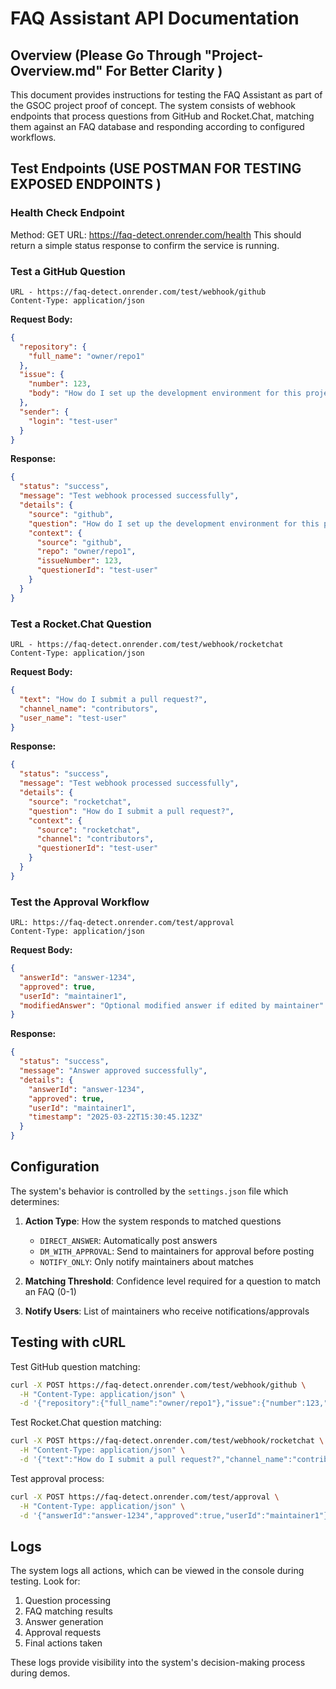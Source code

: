 # FAQ Assistant API Documentation

## Overview  (Please Go Through "Project-Overview.md" For Better Clarity )

This document provides instructions for testing the FAQ Assistant as part of the GSOC project proof of concept. The system consists of webhook endpoints that process questions from GitHub and Rocket.Chat, matching them against an FAQ database and responding according to configured workflows.

## Test Endpoints  (USE POSTMAN FOR TESTING EXPOSED ENDPOINTS )


### Health Check Endpoint

Method: GET
URL: https://faq-detect.onrender.com/health
This should return a simple status response to confirm the service is running.

### Test a GitHub Question

```
URL - https://faq-detect.onrender.com/test/webhook/github
Content-Type: application/json
```

**Request Body:**
```json
{
  "repository": {
    "full_name": "owner/repo1"
  },
  "issue": {
    "number": 123,
    "body": "How do I set up the development environment for this project?"
  },
  "sender": {
    "login": "test-user"
  }
}
```

**Response:**
```json
{
  "status": "success",
  "message": "Test webhook processed successfully",
  "details": {
    "source": "github",
    "question": "How do I set up the development environment for this project?",
    "context": {
      "source": "github",
      "repo": "owner/repo1",
      "issueNumber": 123,
      "questionerId": "test-user"
    }
  }
}
```

### Test a Rocket.Chat Question

```
URL - https://faq-detect.onrender.com/test/webhook/rocketchat
Content-Type: application/json
```

**Request Body:**
```json
{
  "text": "How do I submit a pull request?",
  "channel_name": "contributors",
  "user_name": "test-user"
}
```

**Response:**
```json
{
  "status": "success",
  "message": "Test webhook processed successfully",
  "details": {
    "source": "rocketchat",
    "question": "How do I submit a pull request?",
    "context": {
      "source": "rocketchat",
      "channel": "contributors",
      "questionerId": "test-user"
    }
  }
}
```

### Test the Approval Workflow

```
URL: https://faq-detect.onrender.com/test/approval
Content-Type: application/json
```

**Request Body:**
```json
{
  "answerId": "answer-1234",
  "approved": true,
  "userId": "maintainer1",
  "modifiedAnswer": "Optional modified answer if edited by maintainer"
}
```

**Response:**
```json
{
  "status": "success",
  "message": "Answer approved successfully",
  "details": {
    "answerId": "answer-1234",
    "approved": true,
    "userId": "maintainer1",
    "timestamp": "2025-03-22T15:30:45.123Z"
  }
}
```

## Configuration

The system's behavior is controlled by the `settings.json` file which determines:

1. **Action Type**: How the system responds to matched questions
   - `DIRECT_ANSWER`: Automatically post answers
   - `DM_WITH_APPROVAL`: Send to maintainers for approval before posting
   - `NOTIFY_ONLY`: Only notify maintainers about matches

2. **Matching Threshold**: Confidence level required for a question to match an FAQ (0-1)

3. **Notify Users**: List of maintainers who receive notifications/approvals

## Testing with cURL

Test GitHub question matching:
```bash
curl -X POST https://faq-detect.onrender.com/test/webhook/github \
  -H "Content-Type: application/json" \
  -d '{"repository":{"full_name":"owner/repo1"},"issue":{"number":123,"body":"How do I set up the development environment for this project?"},"sender":{"login":"test-user"}}'
```

Test Rocket.Chat question matching:
```bash
curl -X POST https://faq-detect.onrender.com/test/webhook/rocketchat \
  -H "Content-Type: application/json" \
  -d '{"text":"How do I submit a pull request?","channel_name":"contributors","user_name":"test-user"}'
```

Test approval process:
```bash
curl -X POST https://faq-detect.onrender.com/test/approval \
  -H "Content-Type: application/json" \
  -d '{"answerId":"answer-1234","approved":true,"userId":"maintainer1"}'
```

## Logs

The system logs all actions, which can be viewed in the console during testing. Look for:

1. Question processing
2. FAQ matching results
3. Answer generation
4. Approval requests
5. Final actions taken

These logs provide visibility into the system's decision-making process during demos.